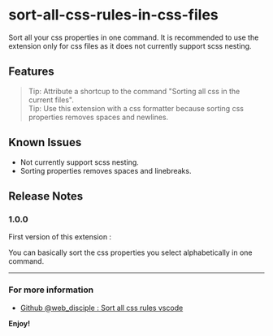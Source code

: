 # sort-all-css-rules-in-css-files

Sort all your css properties in one command. It is recommended to use the extension only for css files as it does not currently support scss nesting.

## Features
<!-- \!\[feature X\]\(images/feature-x.png\) -->

> Tip: Attribute a shortcup to the command "Sorting all css in the current files".  
> Tip: Use this extension with a css formatter because sorting css properties removes spaces and newlines.

## Known Issues

- Not currently support scss nesting.  
- Sorting properties removes spaces and linebreaks.

## Release Notes

### 1.0.0
First version of this extension :

You can basically sort the css properties you select alphabetically in one command.

-----------------------------------------------------------------------------------------------------------

### For more information

* [Github @web_disciple : Sort all css rules vscode](https://github.com/web-disciple/sort-all-css-rules-vscode)

**Enjoy!**
